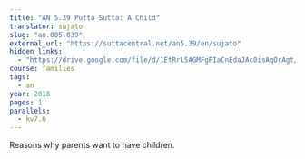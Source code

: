 ```yaml
---
title: "AN 5.39 Putta Sutta: A Child"
translator: sujato
slug: "an.005.039"
external_url: "https://suttacentral.net/an5.39/en/sujato"
hidden_links:
  - "https://drive.google.com/file/d/1EtRrL5AGMFgFIaCnEdaJAc0isAqOrAgt/view?usp=drivesdk"
course: families
tags:
  - an
year: 2018
pages: 1
parallels:
  - kv7.6
---
```


Reasons why parents want to have children.

